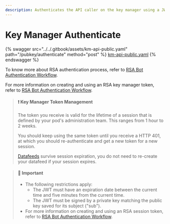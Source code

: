 ```yaml
---
description: Authenticates the API caller on the key manager using a JWT.
---
```


# Key Manager Authenticate



{% swagger src="../../.gitbook/assets/km-api-public.yaml" path="/pubkey/authenticate" method="post" %}
[km-api-public.yaml](../../.gitbook/assets/km-api-public.yaml)
{% endswagger %}

To know more about RSA authentication process, refer to [RSA Bot Authentication Workflow](https://docs.developers.symphony.com/building-bots-on-symphony/authentication/rsa-authentication).

For more information on creating and using an RSA key manager token, refer to [RSA Bot Authentication Workflow](https://docs.developers.symphony.com/building-bots-on-symphony/authentication/rsa-authentication).

> #### ❗️ Key Manager Token Management
>
> The token you receive is valid for the lifetime of a session that is defined by your pod's administration team. This ranges from 1 hour to 2 weeks.
>
> You should keep using the same token until you receive a HTTP 401, at which you should re-authenticate and get a new token for a new session.
>
> [Datafeeds](../datafeed/) survive session expiration, you do not need to re-create your datafeed if your session expires.

> #### 🚧 Important
>
> * The following restrictions apply:
>   * The JWT must have an expiration date between the current time and five minutes from the current time.
>   * The JWT must be signed by a private key matching the public key saved for its subject ("sub").
> * For more information on creating and using an RSA session token, refer to [RSA Bot Authentication Workflow](https://docs.developers.symphony.com/building-bots-on-symphony/authentication/rsa-authentication).
